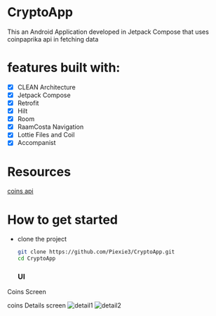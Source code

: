 # CryptoApp

This an Android Application developed in Jetpack Compose that uses coinpaprika api in fetching data
# features built with:
-[x] CLEAN Architecture
-[x] Jetpack Compose
-[x] Retrofit
-[x] Hilt
-[x] Room
-[x] RaamCosta Navigation
-[x] Lottie Files and Coil
-[x] Accompanist

# Resources
[coins api](https://api.coinpaprika.com)

# How to get started
- clone the project
  ```bash
  git clone https://github.com/Piexie3/CryptoApp.git
  cd CryptoApp
  ```
  ### UI
Coins Screen

coins Details screen
![detail1](https://github.com/Piexie3/CryptoApp/assets/106010697/5858ab94-b941-47ac-aac6-003bfa7deb7b)
![detail2](https://github.com/Piexie3/CryptoApp/assets/106010697/0fdc9ef3-8f5f-4ad2-a4d4-7730e49a0e0c)
